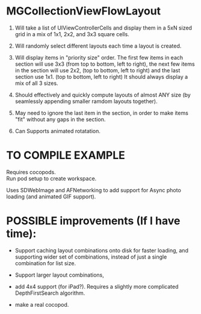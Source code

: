 

MGCollectionViewFlowLayout
==========================

1) Will take a list of UIViewControllerCells and display them in a 5xN sized grid in a mix of 1x1, 2x2, and 3x3 square cells.

2) Will randomly select different layouts each time a layout is created.

3) Will display items in "priority size" order.
        The first few items in each section will use 3x3 (from top to bottom, left to right),
        the next few items in the section will use 2x2, (top to bottom, left to right) and
        the last section use 1x1. (top to bottom, left to right)
    It should always display a mix of all 3 sizes.

4) Should effectively and quickly compute layouts of almost ANY size (by seamlessly appending smaller ramdom layouts together).

5) May need to ignore the last item in the section, in order to make items "fit" without any gaps in the section.

6) Can Supports animated rotatation.


TO COMPILE EXAMPLE
==========================
Requires cocopods.  
Run pod setup to create workspace.

Uses SDWebImage and AFNetworking to add support for Async photo loading (and animated GIF support).



POSSIBLE improvements (If I have time):
==========================

- Support caching layout combinations onto disk for faster loading, and supporting wider set of combinations, instead of just a single combination for list size.

- Support larger layout combinations,

- add 4x4 support (for iPad?).  Requires a slightly more complicated DepthFirstSearch algorithm.

- make a real cocopod.

